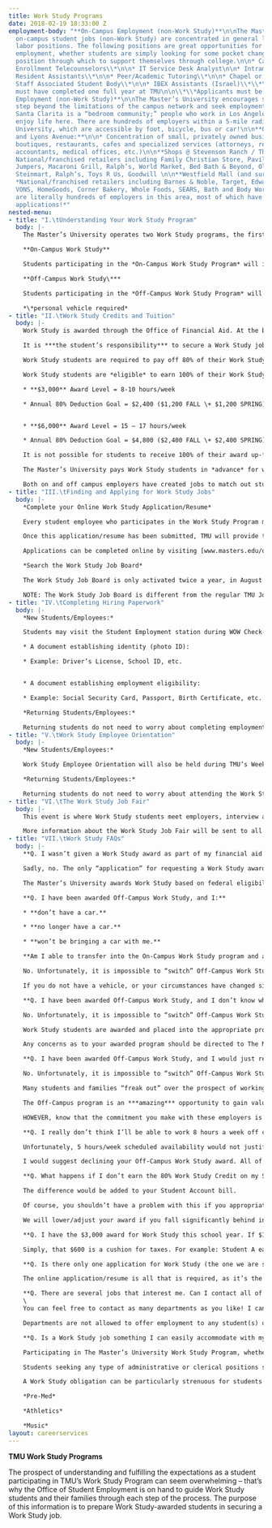 ```yaml
---
title: Work Study Programs
date: 2018-02-19 18:33:00 Z
employment-body: "**On-Campus Employment (non-Work Study)**\n\nThe Master’s University
  on-campus student jobs (non-Work Study) are concentrated in general labor, and specialized
  labor positions. The following positions are great opportunities for non-Work Study
  employment, whether students are simply looking for some pocket change, or a part-time
  position through which to support themselves through college.\n\n* Cafeteria Worker\n\n*
  Enrollment Telecounselors\\*\n\n* IT Service Desk Analyst\n\n* Intramural Referee
  Resident Assistants\\*\n\n* Peer/Academic Tutoring\\*\n\n* Chapel or Athletic Event
  Staff Associated Student Body\\*\n\n* IBEX Assistants (Israel)\\*\\*\n\n\\*Applicants
  must have completed one full year at TMU\n\n\\*\\*Applicants must be attending IBEX\n\n**Off-Campus
  Employment (non-Work Study)**\n\nThe Master’s University encourages students to
  step beyond the limitations of the campus network and seek employment in the community.
  Santa Clarita is a “bedroom community;” people who work in Los Angeles live and
  enjoy life here. There are hundreds of employers within a 5-mile radius of The Master’s
  University, which are accessible by foot, bicycle, bus or car!\n\n**Old Town Newhall
  and Lyons Avenue:**\n\n* Concentration of small, privately owned businesses; including
  boutiques, restaurants, cafes and specialized services (attorneys, realtors, public
  accountants, medical offices, etc.)\n\n**Shops @ Stevenson Ranch / The Old Road**\n\n*
  National/franchised retailers including Family Christian Store, Pavilions, Claim
  Jumpers, Macaroni Grill, Ralph’s, World Market, Bed Bath & Beyond, Old Navy, Michael’s,
  Steinmart, Ralph’s, Toys R Us, Goodwill \n\n**Westfield Mall (and surrounding area)**\n\n*
  *National/franchised retailers including Barnes & Noble, Target, Edwards Cinemas,
  VONS, HomeGoods, Corner Bakery, Whole Foods, SEARS, Bath and Body Works … there
  are literally hundreds of employers in this area, most of which have online job
  applications!*"
nested-menu:
- title: "I.\tUnderstanding Your Work Study Program"
  body: |-
    The Master’s University operates two Work Study programs, the first being the On-Campus Work Study Program and the second being the Off-Campus Work Study Program. The Master’s University Office of Student Employment (OSE) is passionate about fortifying our student’s Biblical education in providing professional development outside the classroom as our students secure meaningful employment both inside the TMU campus, and outside in our local community.

    **On-Campus Work Study**

    Students participating in the *On-Campus Work Study Program* will interview with and be hired by the various departments in administration, academics and campus services to serve their campus and classmates.

    **Off-Campus Work Study\***

    Students participating in the *Off-Campus Work Study Program* will interview with and be hired by the various professional businesses, companies and ministries to serve their campus in the local community.

    *\*personal vehicle required*
- title: "II.\tWork Study Credits and Tuition"
  body: |-
    Work Study is awarded through the Office of Financial Aid. At the beginning of the semester, 80% of the students Work Study Award (by semester) is applied to their Student Account. Throughout the semester, the student will “work off” the amount applied in advance to their Student Account through their Work Study job.

    It is ***the student’s responsibility*** to secure a Work Study job to earn the amount applied to their Student Account. The Master’s University Office of Student Employment assists to provide Work Study students with job opportunities; we also partner with departmental supervisors and student employees in scheduling hours and tracking income so that the student employee remains on track to pay off the balance on their Student Account by the end of semester, or academic year.

    Work Study students are required to pay off 80% of their Work Study award.

    Work Study students are *eligible* to earn 100% of their Work Study award.

    * **$3,000** Award Level = 8-10 hours/week

    * Annual 80% Deduction Goal = $2,400 ($1,200 FALL \+ $1,200 SPRING)


    * **$6,000** Award Level = 15 – 17 hours/week

    * Annual 80% Deduction Goal = $4,800 ($2,400 FALL \+ $2,400 SPRING)

    It is not possible for students to receive 100% of their award up-front.

    The Master’s University pays Work Study students in *advance* for work they have yet to do! In addition, Work Study is taxable income, meaning that a student’s award level is $3,000 or $6,000 (depending upon your award) *before* taxes. Work Study students are exempt from all California state taxes (except in the case of unusually high earnings \[e.g. 25\+ hours a week\]).

    Both on and off campus employers have created jobs to match out student’s award levels, and are very flexible in scheduling students appropriately to reach their award level/goal. It’s important for students to communicate with their supervisor, or the Office of Student Employment, if at any time they feel they are falling behind in work or earnings.
- title: "III.\tFinding and Applying for Work Study Jobs"
  body: |-
    *Complete your Online Work Study Application/Resume*

    Every student employee who participates in the Work Study Program must complete an Online Work Study Application. Many of our students don’t have prior work histories, and that is fine! Students may include any part-time, summer or volunteer positions they’ve had, as well as mission trips, babysitting/tutoring jobs, and clubs (Boy/Girl Scouts, Awana, etc).

    Once this application/resume has been submitted, TMU will provide that information to potential supervisors and employers so they can review the student’s qualifications, and begin to prepare for the Work Study Job Fair, which is held annually during TMU’s Week of Welcome in August.

    Applications can be completed online by visiting [www.masters.edu/oseapply](http://www.masters.edu/oseapply). Students will need their MasterNet/Content Management login and password credentials to access the application. The “OSE Applicant” feature located on the left-hand column will link students to the Work Study Application.

    *Search the Work Study Job Board*

    The Work Study Job Board is only activated twice a year, in August and January. Currently awarded Work Study students are welcome to use the information posted on the Work Study Job Board to contact supervisors, gather job data and set up preliminary interviews for the Work Study Job Fair (in August), or if looking for a Spring-Only Work Study position (January).

    NOTE: The Work Study Job Board is different from the regular TMU Job Board, which is available to the public. The Work Study Job Board is only viewable by currently awarded Work Study students, and can only be accessed from MasterNet/Content Management.
- title: "IV.\tCompleting Hiring Paperwork"
  body: |-
    *New Students/Employees:*

    Students may visit the Student Employment station during WOW Check-In to complete their employment paperwork! In compliance with federal employment law, student employees must produce **two** valid and original forms of identification to authenticate identity and authorize employment; all documents of identification must be original as copies cannot be accepted!

    * A document establishing identity (photo ID):

    * Example: Driver’s License, School ID, etc.


    * A document establishing employment eligibility:

    * Example: Social Security Card, Passport, Birth Certificate, etc.

    *Returning Students/Employees:*

    Returning students do not need to worry about completing employment forms if they have worked for The Master’s University within the past year. Returning Students (but new to employment at TMU) can stop by the Office of Student Employment during their first week of school to complete any necessary paperwork.
- title: "V.\tWork Study Employee Orientation"
  body: |-
    *New Students/Employees:*

    Work Study Employee Orientation will also be held during TMU’s Week of Welcome. New Work Study students participating in WOW are **required** to attend. Work Study students should come individually, or with one family member, as seating is limited. We will review everything students will need to know about working at TMU at this orientation; including, employment paperwork and deadlines, timekeeping, payroll, interviewing tips, and how to prepare for the Work Study Job Fair.

    *Returning Students/Employees:*

    Returning students do not need to worry about attending the Work Study Employee Orientation if they are not attending WOW.
- title: "VI.\tThe Work Study Job Fair"
  body: |-
    This event is where Work Study students meet employers, interview and get hired all in the same day! Traditionally, the Work Study Job Fair is held on-campus the Friday afternoon of TMU’s Week of Welcome. Nearly all on-campus and off-campus employers will be in attendance. All hiring decisions cannot be finalized until the Work Study Job Fair, in fairness to all employers and student employees.

    More information about the Work Study Job Fair will be sent to all students participating in the Work Study Program as the start of the upcoming academic year draws near.
- title: "VII.\tWork Study FAQs"
  body: |-
    **Q. I wasn’t given a Work Study award as part of my financial aid package. Is there any way I can apply to join the program outside of Financial Aid?**

    Sadly, no. The only “application” for requesting a Work Study award is the FAFSA.

    The Master’s University awards Work Study based on federal eligibility (determined by the FAFSA), and on a first-come, first-served basis. The Office of Financial Aid will continue to award federally eligible students until our funds and positions are exhausted.

    **Q. I have been awarded Off-Campus Work Study, and I:**

    * **don’t have a car.**

    * **no longer have a car.**

    * **won’t be bringing a car with me.**

    **Am I able to transfer into the On-Campus Work Study program and apply for On-Campus Work Study jobs?**

    No. Unfortunately, it is impossible to “switch” Off-Campus Work Study students into the On-Campus Work Study program, as the on-campus program is currently at maximum capacity.

    If you do not have a vehicle, or your circumstances have changed since you completed the Financial Aid application, please contact our office as soon as possible and we’d be happy to walk you through other employment opportunities outside of the Work Study program.

    **Q. I have been awarded Off-Campus Work Study, and I don’t know why because I don’t have a car. This is an error in the way Financial Aid packaged me. Am I able to transfer into the on-campus program and apply for on campus jobs?**

    No. Unfortunately, it is impossible to “switch” Off-Campus Work Study students into the On-Campus Work Study program, as the on-campus program is currently at maximum capacity.

    Work Study students are awarded and placed into the appropriate program through the Office of Financial Aid. Work Study students are placed into the Off-Campus Work Study program if they indicate that they have a vehicle as part of their Financial Aid application.

    Any concerns as to your awarded program should be directed to The Master’s University Office of Financial Aid.

    **Q. I have been awarded Off-Campus Work Study, and I would just really *prefer* to hold a Work Study position on campus instead. Can I please transfer into the on-campus program and apply for on campus jobs?**

    No. Unfortunately, it is impossible to “switch” Off-Campus Work Study students into the On-Campus Work Study program, as the on-campus program is currently at maximum capacity.

    Many students and families “freak out” over the prospect of working off-campus – it’s not that scary! J All but one of our employers are within a 5-10 minute drive of the University (no freeway driving!); we bring the jobs to you, and we network for you, so all you need to do is show up at the Work Study Job Fair with a desire to work and make a positive impact for our Savior in our community!

    The Off-Campus program is an ***amazing*** opportunity to gain valuable skills, contacts and references from the professional business world. Many of our off-campus employers have hired TMU grads straight out of college, and have long standing relationships with the University.

    HOWEVER, know that the commitment you make with these employers is crucial – these are REAL jobs you’ll be filling, and in many ways you will be a community ambassador for The Master’s University and a Christian witness to a secular workplace.

    **Q. I really don’t think I’ll be able to work 8 hours a week off campus. Should I follow through with the online application and just pay off what I don’t work off at the end of the year, or should I give back the award because I can’t fit in 8-10 hours a week?**

    Unfortunately, 5 hours/week scheduled availability would not justify keeping a Work Study award.

    I would suggest declining your Off-Campus Work Study award. All of our off-campus employers are looking to hire work study students who can work *at least* 8 hours a week consistently; sadly, you may not be able to find an off-campus Work Study job with our employers because of your schedule.

    **Q. What happens if I don’t earn the 80% Work Study Credit on my Student Account by the end of the school year?**

    The difference would be added to your Student Account bill.

    Of course, you shouldn’t have a problem with this if you appropriately manage your schedule. We don’t want to charge any unworked Work Study amounts against your Student Account at the end of the year. Work Study students may contact the Office of Student Employment at any time to learn how to track your hours and earnings in real time so you can actively keep on top of your schedule, and manage the amount that will be charged back.

    We will lower/adjust your award if you fall significantly behind in your earnings.

    **Q. I have the $3,000 award for Work Study this school year. If $1,200 is applied to each semester, where does the last $600 go?**

    Simply, that $600 is a cushion for taxes. For example: Student A earned $3,000 (before taxes – award reached), and earned $2,965.46 (after taxes; this amount credited to Student Account); student paid $34.54 in federal taxes. We also try to cut our students a “grace zone” so there’s minimal financial impact if you’re a little short.

    **Q. Is there only one application for Work Study (the one we are supposed to fill out on Content Management)? If not, what other forms do we need to fill out?**

    The online application/resume is all that is required, as it’s the one made available to the employers, but we encourage students to put together a more detailed resume, which they can provide to employers as you narrow your job search, and to take to the Work Study Job Fair. There are HR/employment forms to complete, but you will not need to worry about those until you get here! We will have everything ready for you.

    **Q. There are several jobs that interest me. Can I contact all of them and get hired for a job before I arrive on campus? **\
    \
    You can feel free to contact as many departments as you like! I can’t guarantee when you’ll get a response right away though – in some cases it may be the same day, but keep in mind that many staff are extremely busy, away on mission trips or vacation and not able to respond right away.

    Departments are not allowed to offer employment to any student(s) until the Work Study Job Fair during WOW; this allows you the time to meet as many supervisors and departments as possible. However, keep in mind that you can only accept **one** job, and you must commit to that choice. “Returning” a job you accepted (completed hiring paperwork for, etc.) in favor of another job that comes later is not allowed, and in doing so risk forfeiture of your Work Study award.

    **Q. Is a Work Study job something I can easily accommodate with my school schedule?**

    Participating in The Master’s University Work Study Program, whether on or off campus, is an important commitment and one that should have priority as students work out their schedule and commitments for the upcoming school year. All TMU asks is that students be intentional and realistic with their goals and commitments, and plan accordingly.

    Students seeking any type of administrative or clerical positions should prepare blocks of time in their schedule during normal business hours (Monday – Friday, 8:00am – 5:00pm) for work. Students who have a week of tightly packed classes can fulfill their Work Study hours in the evenings or weekends by working for Athletics, or the Cafeteria.

    A Work Study obligation can be particularly strenuous for students in the following programs/majors; students enrolled in these academic programs should take extra time in preparing their schedule(s):

    *Pre-Med*

    *Athletics*

    *Music*
layout: careerservices
---
```


**TMU Work Study Programs**

The prospect of understanding and fulfilling the expectations as a student participating in TMU’s Work Study Program can seem overwhelming – that’s why the Office of Student Employment is on hand to guide Work Study students and their families through each step of the process. The purpose of this information is to prepare Work Study-awarded students in securing a Work Study job.
